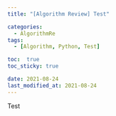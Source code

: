 ```yaml
---
title: "[Algorithm Review] Test"

categories:
  - AlgorithmRe
tags:
  - [Algorithm, Python, Test]

toc:  true
toc_sticky: true

date: 2021-08-24
last_modified_at: 2021-08-24
---
```


Test
